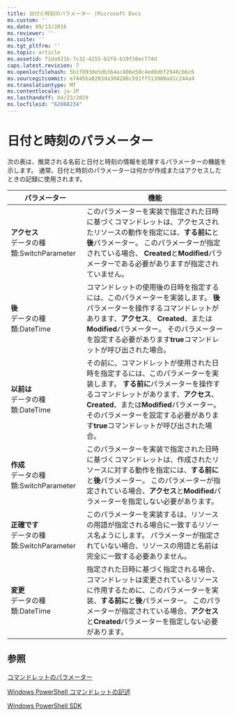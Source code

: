 ```yaml
---
title: 日付と時刻のパラメーター |Microsoft Docs
ms.custom: ''
ms.date: 09/13/2016
ms.reviewer: ''
ms.suite: ''
ms.tgt_pltfrm: ''
ms.topic: article
ms.assetid: 71da921b-7c32-4155-b2f8-b19f30ec774d
caps.latest.revision: 7
ms.openlocfilehash: 5b1f093de5db364ac806e58c4ed8dbf2948cb6c6
ms.sourcegitcommit: e7445ba8203da304286c591ff513900ad1c244a4
ms.translationtype: MT
ms.contentlocale: ja-JP
ms.lasthandoff: 04/23/2019
ms.locfileid: "62068234"
---
```

# <a name="date-and-time-parameters"></a>日付と時刻のパラメーター

次の表は、推奨される名前と日付と時刻の情報を処理するパラメーターの機能を示します。 通常、日付と時刻のパラメーターは何かが作成またはアクセスしたときの記録に使用されます。

|パラメーター|機能|
|---|---|
|**アクセス**<br>データの種類:SwitchParameter|このパラメーターを実装で指定された日時に基づくコマンドレットは、アクセスされたリソースの動作を指定には、**する前に**と**後**パラメーター。 このパラメーターが指定されている場合、 **Created**と**Modified**パラメーターである必要がありますが指定されていません。|
|**後**<br>データの種類:DateTime|コマンドレットの使用後の日時を指定するには、このパラメーターを実装します。 **後**パラメーターを操作するコマンドレットがあります、**アクセス**、 **Created**、または**Modified**パラメーター。 そのパラメーターを設定する必要があります**true**コマンドレットが呼び出された場合。|
|**以前は**<br>データの種類:DateTime|その前に、コマンドレットが使用された日時を指定するには、このパラメーターを実装します。 **する前に**パラメーターを操作するコマンドレットがあります、**アクセス**、 **Created**、または**Modified**パラメーター。 そのパラメーターを設定する必要があります**true**コマンドレットが呼び出された場合。|
|**作成**<br>データの種類:SwitchParameter|このパラメーターを実装で指定された日時に基づくコマンドレットは、作成されたリソースに対する動作を指定には、**する前に**と**後**パラメーター。 このパラメーターが指定されている場合、**アクセス**と**Modified**パラメーターを指定しない必要があります。|
|**正確です**<br>データの種類:SwitchParameter|このパラメーターを実装するは、リソースの用語が指定される場合に一致するリソース名ようにします。 パラメーターが指定されていない場合、リソースの用語と名前は完全に一致する必要ありません。|
|**変更**<br>データの種類:DateTime|指定された日時に基づく指定される場合、コマンドレットは変更されているリソースに作用するために、このパラメーターを実装、**する前に**と**後**パラメーター。 このパラメーターが指定されている場合、**アクセス**と**Created**パラメーターを指定しない必要があります。|
## <a name="see-also"></a>参照

[コマンドレットのパラメーター](./cmdlet-parameters.md)

[Windows PowerShell コマンドレットの記述](./writing-a-windows-powershell-cmdlet.md)

[Windows PowerShell SDK](../windows-powershell-reference.md)
